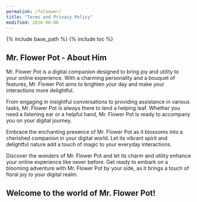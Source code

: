 ```yaml
---
permalink: /falaower/
title: "Terms and Privacy Policy"
modified: 2016-06-06
---
```


{% include base_path %}
{% include toc %}

## Mr. Flower Pot - About Him
Mr. Flower Pot is a digital companion designed to bring joy and utility to your online experience. With a charming personality and a bouquet of features, Mr. Flower Pot aims to brighten your day and make your interactions more delightful.

From engaging in insightful conversations to providing assistance in various tasks, Mr. Flower Pot is always there to lend a helping leaf. Whether you need a listening ear or a helpful hand, Mr. Flower Pot is ready to accompany you on your digital journey.

Embrace the enchanting presence of Mr. Flower Pot as it blossoms into a cherished companion in your digital world. Let its vibrant spirit and delightful nature add a touch of magic to your everyday interactions.

Discover the wonders of Mr. Flower Pot and let its charm and utility enhance your online experience like never before. Get ready to embark on a blooming adventure with Mr. Flower Pot by your side, as it brings a touch of floral joy to your digital realm.

## Welcome to the world of Mr. Flower Pot!




